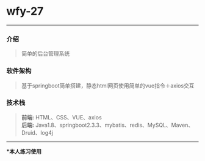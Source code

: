 # wfy-27

---

### 介绍
>简单的后台管理系统

### 软件架构
>基于springboot简单搭建，静态html网页使用简单的vue指令＋axios交互

### 技术栈
>__前端:__ HTML、CSS、VUE、axios <br>
>__后端:__ Java1.8、springboot2.3.3、mybatis、redis、MySQL、Maven、Druid、log4j

---
__*本人练习使用__

